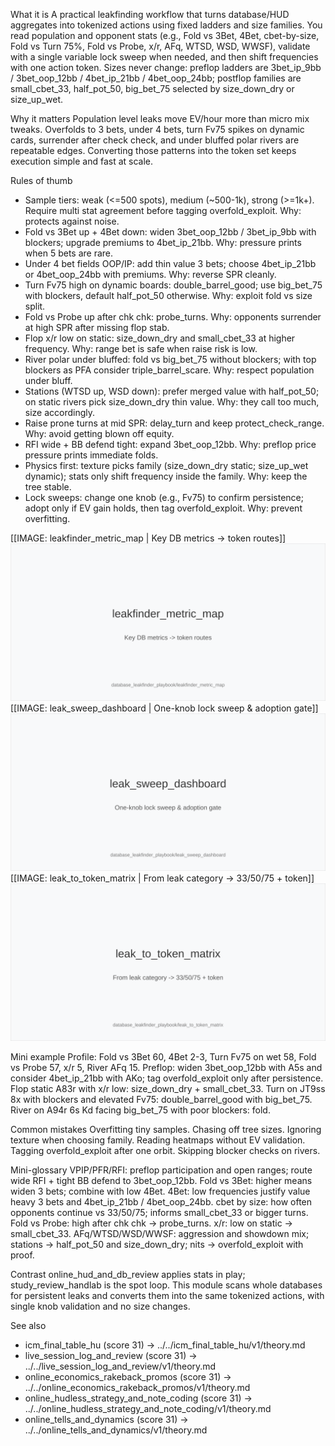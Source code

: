 What it is
A practical leakfinding workflow that turns database/HUD aggregates into tokenized actions using fixed ladders and size families. You read population and opponent stats (e.g., Fold vs 3Bet, 4Bet, cbet-by-size, Fold vs Turn 75%, Fold vs Probe, x/r, AFq, WTSD, WSD, WWSF), validate with a single variable lock sweep when needed, and then shift frequencies with one action token. Sizes never change: preflop ladders are 3bet_ip_9bb / 3bet_oop_12bb / 4bet_ip_21bb / 4bet_oop_24bb; postflop families are small_cbet_33, half_pot_50, big_bet_75 selected by size_down_dry or size_up_wet.

Why it matters
Population level leaks move EV/hour more than micro mix tweaks. Overfolds to 3 bets, under 4 bets, turn Fv75 spikes on dynamic cards, surrender after check check, and under bluffed polar rivers are repeatable edges. Converting those patterns into the token set keeps execution simple and fast at scale.

Rules of thumb

* Sample tiers: weak (<=500 spots), medium (~500-1k), strong (>=1k+). Require multi stat agreement before tagging overfold_exploit. Why: protects against noise.
* Fold vs 3Bet up + 4Bet down: widen 3bet_oop_12bb / 3bet_ip_9bb with blockers; upgrade premiums to 4bet_ip_21bb. Why: pressure prints when 5 bets are rare.
* Under 4 bet fields OOP/IP: add thin value 3 bets; choose 4bet_ip_21bb or 4bet_oop_24bb with premiums. Why: reverse SPR cleanly.
* Turn Fv75 high on dynamic boards: double_barrel_good; use big_bet_75 with blockers, default half_pot_50 otherwise. Why: exploit fold vs size split.
* Fold vs Probe up after chk chk: probe_turns. Why: opponents surrender at high SPR after missing flop stab.
* Flop x/r low on static: size_down_dry and small_cbet_33 at higher frequency. Why: range bet is safe when raise risk is low.
* River polar under bluffed: fold vs big_bet_75 without blockers; with top blockers as PFA consider triple_barrel_scare. Why: respect population under bluff.
* Stations (WTSD up, WSD down): prefer merged value with half_pot_50; on static rivers pick size_down_dry thin value. Why: they call too much, size accordingly.
* Raise prone turns at mid SPR: delay_turn and keep protect_check_range. Why: avoid getting blown off equity.
* RFI wide + BB defend tight: expand 3bet_oop_12bb. Why: preflop price pressure prints immediate folds.
* Physics first: texture picks family (size_down_dry static; size_up_wet dynamic); stats only shift frequency inside the family. Why: keep the tree stable.
* Lock sweeps: change one knob (e.g., Fv75) to confirm persistence; adopt only if EV gain holds, then tag overfold_exploit. Why: prevent overfitting.

[[IMAGE: leakfinder_metric_map | Key DB metrics -> token routes]]
![Key DB metrics -> token routes](images/leakfinder_metric_map.svg)
[[IMAGE: leak_sweep_dashboard | One-knob lock sweep & adoption gate]]
![One-knob lock sweep & adoption gate](images/leak_sweep_dashboard.svg)
[[IMAGE: leak_to_token_matrix | From leak category -> 33/50/75 + token]]
![From leak category -> 33/50/75 + token](images/leak_to_token_matrix.svg)

Mini example
Profile: Fold vs 3Bet 60, 4Bet 2-3, Turn Fv75 on wet 58, Fold vs Probe 57, x/r 5, River AFq 15. Preflop: widen 3bet_oop_12bb with A5s and consider 4bet_ip_21bb with AKo; tag overfold_exploit only after persistence. Flop static A83r with x/r low: size_down_dry + small_cbet_33. Turn on JT9ss 8x with blockers and elevated Fv75: double_barrel_good with big_bet_75. River on A94r 6s Kd facing big_bet_75 with poor blockers: fold.

Common mistakes
Overfitting tiny samples. Chasing off tree sizes. Ignoring texture when choosing family. Reading heatmaps without EV validation. Tagging overfold_exploit after one orbit. Skipping blocker checks on rivers.

Mini-glossary
VPIP/PFR/RFI: preflop participation and open ranges; route wide RFI + tight BB defend to 3bet_oop_12bb.
Fold vs 3Bet: higher means widen 3 bets; combine with low 4Bet.
4Bet: low frequencies justify value heavy 3 bets and 4bet_ip_21bb / 4bet_oop_24bb.
cbet by size: how often opponents continue vs 33/50/75; informs small_cbet_33 or bigger turns.
Fold vs Probe: high after chk chk -> probe_turns.
x/r: low on static -> small_cbet_33.
AFq/WTSD/WSD/WWSF: aggression and showdown mix; stations -> half_pot_50 and size_down_dry; nits -> overfold_exploit with proof.

Contrast
online_hud_and_db_review applies stats in play; study_review_handlab is the spot loop. This module scans whole databases for persistent leaks and converts them into the same tokenized actions, with single knob validation and no size changes.

See also
- icm_final_table_hu (score 31) -> ../../icm_final_table_hu/v1/theory.md
- live_session_log_and_review (score 31) -> ../../live_session_log_and_review/v1/theory.md
- online_economics_rakeback_promos (score 31) -> ../../online_economics_rakeback_promos/v1/theory.md
- online_hudless_strategy_and_note_coding (score 31) -> ../../online_hudless_strategy_and_note_coding/v1/theory.md
- online_tells_and_dynamics (score 31) -> ../../online_tells_and_dynamics/v1/theory.md